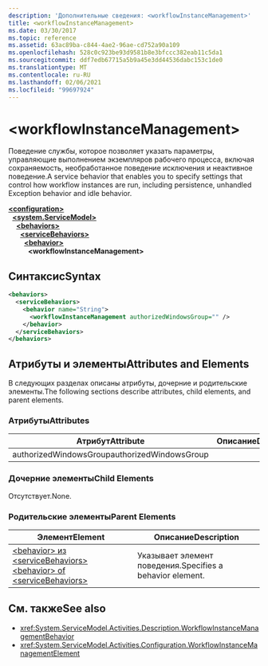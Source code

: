 ```yaml
---
description: 'Дополнительные сведения: <workflowInstanceManagement>'
title: <workflowInstanceManagement>
ms.date: 03/30/2017
ms.topic: reference
ms.assetid: 63ac89ba-c844-4ae2-96ae-cd752a90a109
ms.openlocfilehash: 528c0c923be93d9581b8e3bfccc382eab11c5da1
ms.sourcegitcommit: ddf7edb67715a5b9a45e3dd44536dabc153c1de0
ms.translationtype: MT
ms.contentlocale: ru-RU
ms.lasthandoff: 02/06/2021
ms.locfileid: "99697924"
---
```

# \<workflowInstanceManagement>

<span data-ttu-id="dab81-102">Поведение службы, которое позволяет указать параметры, управляющие выполнением экземпляров рабочего процесса, включая сохраняемость, необработанное поведение исключения и неактивное поведение.</span><span class="sxs-lookup"><span data-stu-id="dab81-102">A service behavior that enables you to specify settings that control how workflow instances are run, including persistence, unhandled Exception behavior and idle behavior.</span></span>  
  
[**\<configuration>**](../configuration-element.md)\
&nbsp;&nbsp;[**\<system.ServiceModel>**](system-servicemodel-of-workflow.md)\
&nbsp;&nbsp;&nbsp;&nbsp;[**\<behaviors>**](behaviors-of-workflow.md)\
&nbsp;&nbsp;&nbsp;&nbsp;&nbsp;&nbsp;[**\<serviceBehaviors>**](servicebehaviors-of-workflow.md)\
&nbsp;&nbsp;&nbsp;&nbsp;&nbsp;&nbsp;&nbsp;&nbsp;[**\<behavior>**](behavior-of-servicebehaviors-of-workflow.md)\
&nbsp;&nbsp;&nbsp;&nbsp;&nbsp;&nbsp;&nbsp;&nbsp;&nbsp;&nbsp;**\<workflowInstanceManagement>**  
  
## <a name="syntax"></a><span data-ttu-id="dab81-103">Синтаксис</span><span class="sxs-lookup"><span data-stu-id="dab81-103">Syntax</span></span>  
  
```xml  
<behaviors>
  <serviceBehaviors>
    <behavior name="String">
      <workflowInstanceManagement authorizedWindowsGroup="" />
    </behavior>
  </serviceBehaviors>
</behaviors>  
```  
  
## <a name="attributes-and-elements"></a><span data-ttu-id="dab81-104">Атрибуты и элементы</span><span class="sxs-lookup"><span data-stu-id="dab81-104">Attributes and Elements</span></span>  

 <span data-ttu-id="dab81-105">В следующих разделах описаны атрибуты, дочерние и родительские элементы.</span><span class="sxs-lookup"><span data-stu-id="dab81-105">The following sections describe attributes, child elements, and parent elements.</span></span>  
  
### <a name="attributes"></a><span data-ttu-id="dab81-106">Атрибуты</span><span class="sxs-lookup"><span data-stu-id="dab81-106">Attributes</span></span>  
  
|<span data-ttu-id="dab81-107">Атрибут</span><span class="sxs-lookup"><span data-stu-id="dab81-107">Attribute</span></span>|<span data-ttu-id="dab81-108">Описание</span><span class="sxs-lookup"><span data-stu-id="dab81-108">Description</span></span>|  
|---------------|-----------------|  
|<span data-ttu-id="dab81-109">authorizedWindowsGroup</span><span class="sxs-lookup"><span data-stu-id="dab81-109">authorizedWindowsGroup</span></span>||  
  
### <a name="child-elements"></a><span data-ttu-id="dab81-110">Дочерние элементы</span><span class="sxs-lookup"><span data-stu-id="dab81-110">Child Elements</span></span>  

 <span data-ttu-id="dab81-111">Отсутствует.</span><span class="sxs-lookup"><span data-stu-id="dab81-111">None.</span></span>  
  
### <a name="parent-elements"></a><span data-ttu-id="dab81-112">Родительские элементы</span><span class="sxs-lookup"><span data-stu-id="dab81-112">Parent Elements</span></span>  
  
|<span data-ttu-id="dab81-113">Элемент</span><span class="sxs-lookup"><span data-stu-id="dab81-113">Element</span></span>|<span data-ttu-id="dab81-114">Описание</span><span class="sxs-lookup"><span data-stu-id="dab81-114">Description</span></span>|  
|-------------|-----------------|  
|[<span data-ttu-id="dab81-115">\<behavior> из \<serviceBehaviors></span><span class="sxs-lookup"><span data-stu-id="dab81-115">\<behavior> of \<serviceBehaviors></span></span>](behavior-of-servicebehaviors-of-workflow.md)|<span data-ttu-id="dab81-116">Указывает элемент поведения.</span><span class="sxs-lookup"><span data-stu-id="dab81-116">Specifies a behavior element.</span></span>|  
  
## <a name="see-also"></a><span data-ttu-id="dab81-117">См. также</span><span class="sxs-lookup"><span data-stu-id="dab81-117">See also</span></span>

- <xref:System.ServiceModel.Activities.Description.WorkflowInstanceManagementBehavior>
- <xref:System.ServiceModel.Activities.Configuration.WorkflowInstanceManagementElement>
